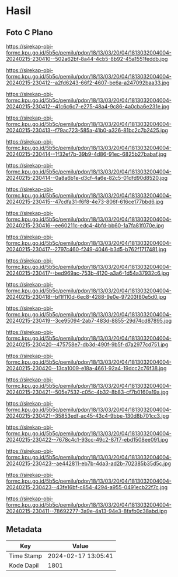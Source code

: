 # Hasil

## Foto C Plano

https://sirekap-obj-formc.kpu.go.id/5b5c/pemilu/pdpr/18/13/03/20/04/1813032004004-20240215-230410--502a62bf-8a44-4cb5-8b92-45a1551feddb.jpg

https://sirekap-obj-formc.kpu.go.id/5b5c/pemilu/pdpr/18/13/03/20/04/1813032004004-20240215-230412--a2fd6243-66f2-4607-be6a-a247092baa33.jpg

https://sirekap-obj-formc.kpu.go.id/5b5c/pemilu/pdpr/18/13/03/20/04/1813032004004-20240215-230412--41c6c6c7-e275-48a4-9c86-4a0cba6e231e.jpg

https://sirekap-obj-formc.kpu.go.id/5b5c/pemilu/pdpr/18/13/03/20/04/1813032004004-20240215-230413--f79ac723-585a-41b0-a326-81bc2c7b2425.jpg

https://sirekap-obj-formc.kpu.go.id/5b5c/pemilu/pdpr/18/13/03/20/04/1813032004004-20240215-230414--1f32ef7b-39b9-4d86-91ec-6825b27babaf.jpg

https://sirekap-obj-formc.kpu.go.id/5b5c/pemilu/pdpr/18/13/03/20/04/1813032004004-20240215-230414--0a8a6b1e-d3cf-4a6e-82c5-01dfd90d8520.jpg

https://sirekap-obj-formc.kpu.go.id/5b5c/pemilu/pdpr/18/13/03/20/04/1813032004004-20240215-230415--47cdfa31-f6f8-4e73-806f-616ce177bbd6.jpg

https://sirekap-obj-formc.kpu.go.id/5b5c/pemilu/pdpr/18/13/03/20/04/1813032004004-20240215-230416--ee60211c-edc4-4bfd-bb60-1a7fa81f070e.jpg

https://sirekap-obj-formc.kpu.go.id/5b5c/pemilu/pdpr/18/13/03/20/04/1813032004004-20240215-230417--2797c460-f249-4046-b3d5-b762f1717481.jpg

https://sirekap-obj-formc.kpu.go.id/5b5c/pemilu/pdpr/18/13/03/20/04/1813032004004-20240215-230417--bed969ac-753b-4120-a3a6-1d54a37932c6.jpg

https://sirekap-obj-formc.kpu.go.id/5b5c/pemilu/pdpr/18/13/03/20/04/1813032004004-20240215-230418--bf1f110d-6ec8-4288-9e0e-97203f80e5d0.jpg

https://sirekap-obj-formc.kpu.go.id/5b5c/pemilu/pdpr/18/13/03/20/04/1813032004004-20240215-230419--3ce95094-2ab7-483d-8855-29d74cd87895.jpg

https://sirekap-obj-formc.kpu.go.id/5b5c/pemilu/pdpr/18/13/03/20/04/1813032004004-20240215-230420--475758e7-db3d-490f-9b5f-d7a2977cd751.jpg

https://sirekap-obj-formc.kpu.go.id/5b5c/pemilu/pdpr/18/13/03/20/04/1813032004004-20240215-230420--13ca1009-e18a-4661-92a4-19dcc2c76f38.jpg

https://sirekap-obj-formc.kpu.go.id/5b5c/pemilu/pdpr/18/13/03/20/04/1813032004004-20240215-230421--505e7532-c05c-4b32-8b83-cf7b0160a19a.jpg

https://sirekap-obj-formc.kpu.go.id/5b5c/pemilu/pdpr/18/13/03/20/04/1813032004004-20240215-230421--35853edf-ac45-43c4-9bbe-130d8b701cc3.jpg

https://sirekap-obj-formc.kpu.go.id/5b5c/pemilu/pdpr/18/13/03/20/04/1813032004004-20240215-230422--7678c4c1-93cc-49c2-87f7-ebd1508ee091.jpg

https://sirekap-obj-formc.kpu.go.id/5b5c/pemilu/pdpr/18/13/03/20/04/1813032004004-20240215-230423--ae442811-eb7b-4da3-ad2b-702385b35d5c.jpg

https://sirekap-obj-formc.kpu.go.id/5b5c/pemilu/pdpr/18/13/03/20/04/1813032004004-20240215-230423--43fe16bf-c854-4294-a955-0491ecb22f7c.jpg

https://sirekap-obj-formc.kpu.go.id/5b5c/pemilu/pdpr/18/13/03/20/04/1813032004004-20240215-230411--78692277-3a9e-4a13-94e3-8fafb0c38abd.jpg


## Metadata

| Key        | Value               |
| ---------- | ------------------- |
| Time Stamp | 2024-02-17 13:05:41 |
| Kode Dapil | 1801                |



